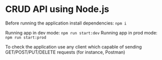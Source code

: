 # CRUD API using Node.js

Before running the application install dependencies: ```npm i```

Running app in dev mode: ```npm run start:dev```
Running app in prod mode: ```npm run start:prod```

To check the application use any client which capable of sending GET/POST/PUT/DELETE requests (for instance, Postman)
